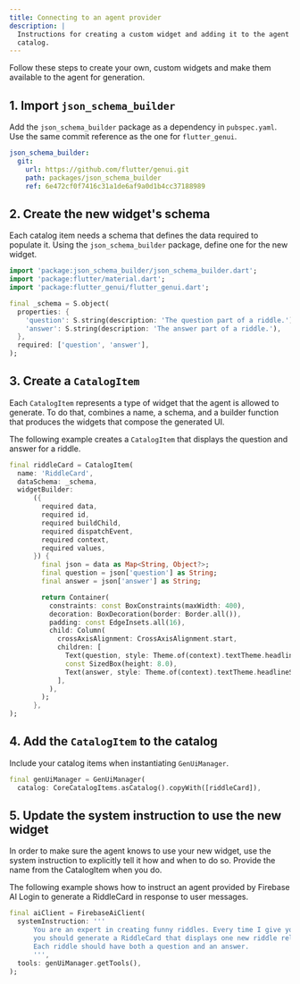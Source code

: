 ```yaml
---
title: Connecting to an agent provider
description: |
  Instructions for creating a custom widget and adding it to the agent's
  catalog.
---
```


Follow these steps to create your own, custom widgets and make them available
to the agent for generation.

## 1. Import `json_schema_builder`

Add the `json_schema_builder` package as a dependency in `pubspec.yaml`. Use the
same commit reference as the one for `flutter_genui`.

```yaml
json_schema_builder:
  git:
    url: https://github.com/flutter/genui.git
    path: packages/json_schema_builder
    ref: 6e472cf0f7416c31a1de6af9a0d1b4cc37188989
```

## 2. Create the new widget's schema

Each catalog item needs a schema that defines the data required to populate it.
Using the `json_schema_builder` package, define one for the new widget.

```dart
import 'package:json_schema_builder/json_schema_builder.dart';
import 'package:flutter/material.dart';
import 'package:flutter_genui/flutter_genui.dart';

final _schema = S.object(
  properties: {
    'question': S.string(description: 'The question part of a riddle.'),
    'answer': S.string(description: 'The answer part of a riddle.'),
  },
  required: ['question', 'answer'],
);
```

## 3. Create a `CatalogItem`

Each `CatalogItem` represents a type of widget that the agent is allowed to
generate. To do that, combines a name, a schema, and a builder function that
produces the widgets that compose the generated UI.

The following example creates a `CatalogItem` that displays the question and
answer for a riddle.

```dart
final riddleCard = CatalogItem(
  name: 'RiddleCard',
  dataSchema: _schema,
  widgetBuilder:
      ({
        required data,
        required id,
        required buildChild,
        required dispatchEvent,
        required context,
        required values,
      }) {
        final json = data as Map<String, Object?>;
        final question = json['question'] as String;
        final answer = json['answer'] as String;

        return Container(
          constraints: const BoxConstraints(maxWidth: 400),
          decoration: BoxDecoration(border: Border.all()),
          padding: const EdgeInsets.all(16),
          child: Column(
            crossAxisAlignment: CrossAxisAlignment.start,
            children: [
              Text(question, style: Theme.of(context).textTheme.headlineMedium),
              const SizedBox(height: 8.0),
              Text(answer, style: Theme.of(context).textTheme.headlineSmall),
            ],
          ),
        );
      },
);
```

## 4. Add the `CatalogItem` to the catalog

Include your catalog items when instantiating `GenUiManager`.

```dart
final genUiManager = GenUiManager(
  catalog: CoreCatalogItems.asCatalog().copyWith([riddleCard]),
```

## 5. Update the system instruction to use the new widget

In order to make sure the agent knows to use your new widget, use the system
instruction to explicitly tell it how and when to do so. Provide the name from
the CatalogItem when you do.

The following example shows how to instruct an agent provided by Firebase AI
Login to generate a RiddleCard in response to user messages.

```dart
final aiClient = FirebaseAiClient(
  systemInstruction: '''
      You are an expert in creating funny riddles. Every time I give you a word,
      you should generate a RiddleCard that displays one new riddle related to that word.
      Each riddle should have both a question and an answer.
      ''',
  tools: genUiManager.getTools(),
);
```
